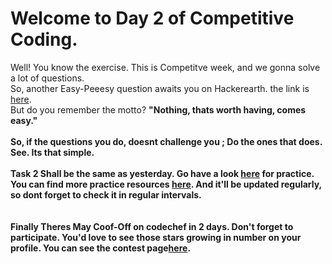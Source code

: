 # Welcome to Day 2 of Competitive Coding.

Well! You know the exercise. This is Competitve week, and we gonna solve a lot of questions. <br>
So, another Easy-Peeesy question awaits you on Hackerearth. the link is [here](https://www.hackerearth.com/cmpcoding2).
<br>
But do you remember the motto? <b> "Nothing, thats worth having, comes easy."<b> <br>
<br>
So, if the questions you do, doesnt challenge you ; Do the ones that does. See. Its that simple.
<br><br>
Task 2 Shall be the same as yesterday. Go have a look [here](https://www.hackerrank.com/domains/algorithms) for practice.<br>
You can find more practice resources [here](). And it'll be updated regularly, so dont forget to check it in regular intervals.
<br><br><br>
<b>Finally<b>
Theres May Coof-Off on codechef in 2 days. Don't forget to participate. You'd love to see those stars growing in number on your profile. You can see the contest page[here](https://www.codechef.com/COOK118).